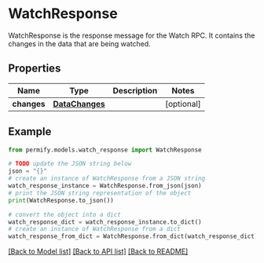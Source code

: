# WatchResponse

WatchResponse is the response message for the Watch RPC. It contains the changes in the data that are being watched.

## Properties

Name | Type | Description | Notes
------------ | ------------- | ------------- | -------------
**changes** | [**DataChanges**](DataChanges.md) |  | [optional] 

## Example

```python
from permify.models.watch_response import WatchResponse

# TODO update the JSON string below
json = "{}"
# create an instance of WatchResponse from a JSON string
watch_response_instance = WatchResponse.from_json(json)
# print the JSON string representation of the object
print(WatchResponse.to_json())

# convert the object into a dict
watch_response_dict = watch_response_instance.to_dict()
# create an instance of WatchResponse from a dict
watch_response_from_dict = WatchResponse.from_dict(watch_response_dict)
```
[[Back to Model list]](../README.md#documentation-for-models) [[Back to API list]](../README.md#documentation-for-api-endpoints) [[Back to README]](../README.md)


